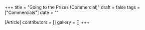 +++
title = "Going to the Prizes (Commercial)"
draft = false
tags = ["Commercials"]
date = ""

[Article]
contributors = []
gallery = []
+++